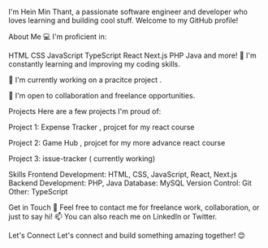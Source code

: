 I'm Hein Min Thant, a passionate software engineer and developer who loves learning and building cool stuff. Welcome to my GitHub profile!

About Me
💻 I'm proficient in:

HTML
CSS
JavaScript
TypeScript
React
Next.js
PHP
Java
and more!
🌱 I'm constantly learning and improving my coding skills.

🔭 I'm currently working on a pracitce project .

🤝 I'm open to collaboration and freelance opportunities.

Projects
Here are a few projects I'm proud of:

Project 1: Expense Tracker ,  projcet for my react course

Project 2: Game Hub , projcet for my more advance react course

Project 3: issue-tracker ( currently working)

Skills
Frontend Development: HTML, CSS, JavaScript, React, Next.js
Backend Development: PHP, Java
Database: MySQL
Version Control: Git
Other: TypeScript

Get in Touch
💬 Feel free to contact me for freelance work, collaboration, or just to say hi!
📫 You can also reach me on LinkedIn or Twitter.

Let's Connect
Let's connect and build something amazing together! 😊

<!---
hein-min-thant/hein-min-thant is a ✨ special ✨ repository because its `README.md` (this file) appears on your GitHub profile.
You can click the Preview link to take a look at your changes.
--->
